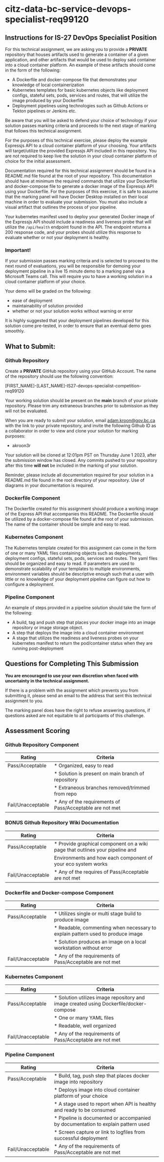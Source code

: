 # citz-data-bc-service-devops-specialist-req99120

## Instructions for IS-27 DevOps Specialist Position

For this technical assignment, we are asking you to provide a **PRIVATE** repository that houses artifacts used to generate a container of a given application, and other artifacts that would be used to deploy said container into a cloud container platform. An example of these artifacts should come in the form of the following:

* A Dockerfile and docker-compose file that demonstrates your knowledge of local containerization
* Kubernetes templates for basic kubernetes objects like deployment configs, stateful sets, pods, services and routes, that will utilize the image produced by your Dockerfile
* Deployment pipelines using technologies such as Github Actions or Tekton pipelines or Jenkins etc.

Be aware that you will be asked to defend your choice of technology if your solution passes marking criteria and proceeds to the next stage of marking that follows this technical assignment.

For the purposes of this technical exercise, please deploy the example Expressjs API to a cloud container platform of your choosing.  Your artifacts will target/utilize the provided Expressjs API included in this repository.  You are not required to keep live the solution in your cloud container platform of choice for the initial assessment.   

Documentation required for this technical assignment should be found in a README.md file found at the root of your repository. This documentation should have at minimum the required commands that utilize your Dockerfile and docker-compose file to generate a docker image of the Expressjs API using your Dockerfile. For the purposes of this exercise, it is safe to assume that the marking panel will have Docker Desktop installed on their local machine in order to evaluate your submission.  You must also include a visual artifact that outlines the process of your pipeline.

Your kubernetes manifest used to deploy your generated Docker image of the Expressjs API should include a readiness and liveness probe that will utilize the `/api/health` endpoint found in the API. The endpoint returns a 200 response code, and your probes should utilize this response to evaluate whether or not your deployment is healthy.

### Important!

If your submission passes marking criteria and is selected to proceed to the next round of evaluations, you will be responsible for demoing your deployment pipeline in a live 15 minute demo to a marking panel via a Microsoft Teams call.  This will require you to have a working solution in a cloud container platform of your choice.

Your demo will be graded on the following:

* ease of deployment
* maintainability of solution provided
* whether or not your solution works without warning or error

It is highly suggested that your deployment pipelines developed for this solution come pre-tested, in order to ensure that an eventual demo goes smoothly.

## What to Submit:

### Github Repository

Create a **PRIVATE** GitHub repository using your GitHub Account. The name of the repository should use the following convention:

[FIRST_NAME]-[LAST_NAME]-IS27-devops-specialist-competition-req99120

Your working solution should be present on the **main** branch of your private repository. Please trim any extraneous branches prior to submission as they
will not be evaluated.

When you are ready to submit your solution, email adam.kroon@gov.bc.ca with the link to your private repository, and invite the following Github ID as a collaborator in order to view and clone your solution for marking purposes:

* akroon3r

Your solution will be cloned at 12:01pm PST on Thursday June 1 2023, after the submission window has closed. Any commits pushed to your repository after this time **will not** be included in the marking of your solution.

Reminder, please include all documentation required for your solution in a README.md file found in the root directory of your repository. Use of diagrams in your documentation is required.

### Dockerfile Component

The Dockerfile created for this assignment should produce a working image of the Express API that accompanies this README. The Dockerfile should be utilized by a docker-compose file found at the root of your submission. The name of the container should be simple and easy to read.

### Kubernetes Component

The Kubernetes template created for this assignment can come in the form of one or many YAML files containing objects such as deployments, deployment configs, stateful sets, pods, services and routes. The yaml files should be organized and easy to read. If parameters are used to demonstrate scalability of your templates to multiple environments, environment variables should be descriptive enough such that a user with little or no knowledge of your deployment pipeline can figure out how to configure a deployment.

### Pipeline Component

An example of steps provided in a pipeline solution should take the form of the following:

* A build, tag and push step that places your docker image into an image repository or image storage object.
* A step that deploys the image into a cloud container environment 
* A stage that utilizes the readiness and liveness probes on your kubernetes manifest to return the pod/container status when they are running post-deployment

## Questions for Completing This Submission

**You are encouraged to use your own discretion when faced with uncertainty in the technical assignment.**

If there is a problem with the assignment which prevents you from submitting it, please send an email to the address that sent this technical assignment to you.

The marking panel does have the right to refuse answering questions, if questions asked are not equitable to all participants of this challenge.

## Assessment Scoring

### Github Repository Component
| Rating                  | Criteria                                                                        |
|-------------------------|---------------------------------------------------------------------------------|
| Pass/Acceptable         | * Organized, easy to read                                                       |
|                         | * Solution is present on main branch of repository                              |
|                         | * Extraneous branches removed/trimmed from repo                                 |
| Fail/Unacceptable       | * Any of the requirements of Pass/Acceptable are not met                        |

### BONUS Github Repository Wiki Documentation
| Rating                  | Criteria                                                                        |
|-------------------------|---------------------------------------------------------------------------------|
| Pass/Acceptable         | * Provide graphical component on a wiki page that outlines your pipeline and    |
|                         |   Environments and how each component of your eco system works                  |
| Fail/Unacceptable       | * Any of the requires of Pass/Acceptable are not met                            |

### Dockerfile and Docker-compose Component
| Rating                  | Criteria                                                                        |
|-------------------------|---------------------------------------------------------------------------------|
| Pass/Acceptable         | * Utilizes single or multi stage build to produce image                         |
|                         | * Readable, commenting when necessary to explain pattern used to produce image  |
|                         | * Solution produces an image on a local workstation without error               |
| Fail/Unacceptable       | * Any of the requirements of Pass/Acceptable are not met                        |

### Kubernetes Component
| Rating                  | Criteria                                                                                |
|-------------------------|-----------------------------------------------------------------------------------------|
| Pass/Acceptable         | * Solution utilizes image repository and image created using Dockerfile/docker-compose  |
|                         | * One or many YAML files                                                                |
|                         | * Readable, well organized                                                              |
| Fail/Unacceptable       | * Any of the requirements of Pass/Acceptable are not met                                |


### Pipeline Component
| Rating                  | Criteria                                                                        |
|-------------------------|---------------------------------------------------------------------------------|
| Pass/Acceptable         | * Build, tag, push step that places docker image into repository                |
|                         | * Deploys image into cloud container platform of your choice                    |
|                         | * A stage used to report when API is healthy and ready to be consumed           |
|                         | * Pipeline is documented or accompanied by documentation to explain pattern used|
|                         | * Screen capture or link to logfiles from successful deployment                 |
| Fail/Unacceptable       | * Any of the requirements of Pass/Acceptable are not met                        |
